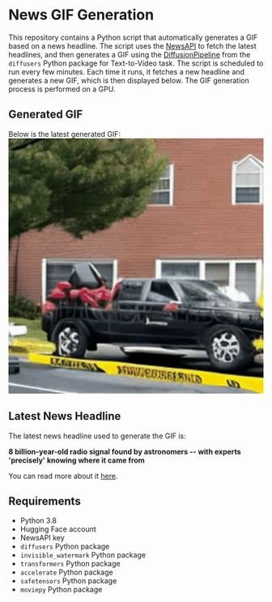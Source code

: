 # News GIF Generation
This repository contains a Python script that automatically generates a GIF based on a news headline. The script uses the [NewsAPI](https://newsapi.org/) to fetch the latest headlines, and then generates a GIF using the [DiffusionPipeline](https://github.com/huggingface/diffusers) from the `diffusers` Python package for Text-to-Video task.
The script is scheduled to run every few minutes. Each time it runs, it fetches a new headline and generates a new GIF, which is then displayed below. The GIF generation process is performed on a GPU.

## Generated GIF
Below is the latest generated GIF:
![Generated GIF](output.gif?raw=true&v=1698021053)

## Latest News Headline
The latest news headline used to generate the GIF is:

**8 billion-year-old radio signal found by astronomers -- with experts 'precisely' knowing where it came from**

You can read more about it [here](https://nypost.com/2023/10/21/8-billion-year-old-radio-signal-found-by-astronomers-with-experts-precisely-knowing-where-it-came-from/).

## Requirements
- Python 3.8
- Hugging Face account
- NewsAPI key
- `diffusers` Python package
- `invisible_watermark` Python package
- `transformers` Python package
- `accelerate` Python package
- `safetensors` Python package
- `moviepy` Python package
